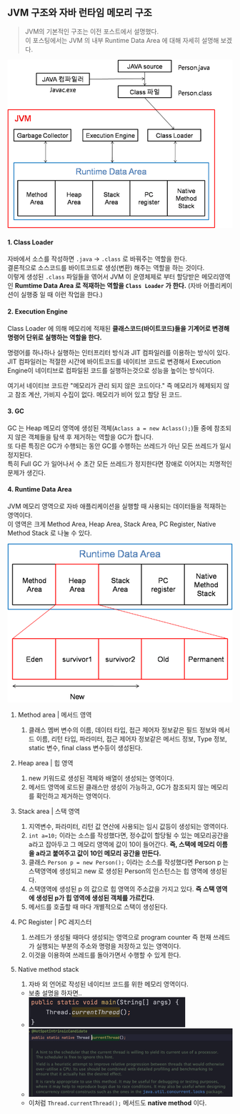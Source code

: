 ## JVM 구조와 자바 런타임 메모리 구조

> JVM의 기본적인 구조는 이전 포스트에서 설명했다.  
> 이 포스팅에서는 JVM 의 내부 Runtime Data Area 에 대해 자세히 설명해 보겠다.

<img src="../../img/jvm-st.png" width="750px">

#### 1. Class Loader
자바에서 소스를 작성하면 `.java` -> `.class` 로 바꿔주는 역할을 한다.  
결론적으로 소스코드를 바이트코드로 생성(변환) 해주는 역할을 하는 것이다.  
이렇게 생성된 `.class` 파일들을 엮어서 JVM 이 운영체제로 부터 할당받은 메모리영역인 **Rumtime Data Area 로 적재하는 역할을 `Class Loader` 가 한다.** (자바 어플리케이션이 실행중 일 때 이런 작업을 한다.)

#### 2. Execution Engine
Class Loader 에 의해 메모리에 적재된 **클래스코드(바이트코드)들을 기계어로 변경해 명령어 단위로 실행하는 역할을 한다.**

명령어를 하나하나 실행하는 인터프리터 방식과 JIT 컴파일러를 이용하는 방식이 있다.  
JIT 컴파일러는 적절한 시간에 바이트코드를 네이티브 코드로 변경해서 Execution Engine이 네이티브로 컴파일된 코드를 실행하는것으로 성능을 높이는 방식이다.

여기서 네이티브 코드란 "메모리가 관리 되지 않은 코드이다."  즉 메모리가 헤제되지 않고 참조 계산, 가비지 수집이 없다. 메모리가 비어 있고 할당 된 코드.

#### 3. GC
GC 는 Heap 메모리 영역에 생성된 객체(`Aclass a = new Aclass();`)들 중에 참조되지 않은 객체들을 탐색 후 제거하는 역할을 GC가 합니다.  
또 다른 특징은 GC가 수행되는 동안 GC를 수행하는 쓰레드가 아닌 모든 쓰레드가 일시정지된다.  
특히 Full GC 가 일어나서 수 초간 모든 쓰레드가 정지한다면 장애로 이어지는 치명적인 문제가 생긴다. 

#### 4. Runtime Data Area
JVM 메모리 영역으로 자바 애플리케이션을 실행할 때 사용되는 데이터들을 적재하는 영역이다.  
이 영역은 크게 Method Area, Heap Area, Stack Area, PC Register, Native Method Stack 로 나눌 수 있다.  

<img src="../../img/java-runtime-area-st.png">

1. Method area | 메서드 영역
   1. 클래스 멤버 변수의 이름, 데이터 타입, 접근 제어자 정보같은 필드 정보와 메서드 이름, 리턴 타입, 파라미터, 접근 제어자 정보같은 메서드 정보, Type 정보, static 변수, final class 변수등이 생성된다.

2. Heap area | 힙 영역
   1. new 키워드로 생성된 객체와 배열이 생성되는 영역이다.
   2. 메서드 영역에 로드된 클래스만 생성이 가능하고, GC가 참조되지 않는 메모리를 확인하고 제거하는 영역이다.

3. Stack area | 스택 영역
   1. 지역변수, 파라미터, 리턴 값 연산에 사용되는 임시 값등이 생성되는 영역이다.
   2. `int a=10;` 이라는 소스를 작성했다면, 정수값이 할당될 수 있는 메모리공간을 a라고 잡아두고 그 메모리 영역에 값이 10이 들어간다. **즉, 스택에 메모리 이름을 a라고 붙여주고 값이 10인 메모리 공간을 만든다.**
   3. 클래스 `Person p = new Person();` 이라는 소스를 작성했다면 Person p 는 스택영역에 생성되고 new 로 생성된 Person의 인스턴스는 힙 영역에 생성된다.
   4. 스택영역에 생성된 p 의 값으로 힙 영역의 주소값을 가지고 있다. **즉 스택 영역에 생성된 p가 힙 영역에 생성된 객체를 가르킨다.**
   5. 메서드를 호출할 때 마다 개별적으로 스택이 생성된다.

4. PC Register | PC 레지스터
   1. 쓰레드가 생성될 때마다 생성되는 영역으로 program counter 즉 현재 쓰레드가 실행되는 부분의 주소와 명령을 저장하고 있는 영역이다.
   2. 이것을 이용하여 쓰레드를 돌아가면서 수행할 수 있게 한다.

5. Native method stack
   1. 자바 외 언어로 작성된 네이티브 코드를 위한 메모리 영역이다.
   - 보충 설명을 하자면..
   - <img src="../../img/thread-currentThread.png" width="350px">
   - <img src="../../img/thread-native.png" width="650px">
   - 이처럼 `Thread.currentThread();` 메서드도 **native method** 이다.